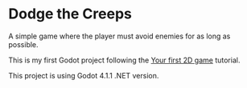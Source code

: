 # Dodge the Creeps

A simple game where the player must avoid enemies for as long as possible.

This is my first Godot project following the [Your first 2D game](https://docs.godotengine.org/en/stable/getting_started/first_2d_game/index.html) tutorial.

This project is using Godot 4.1.1 .NET version.

